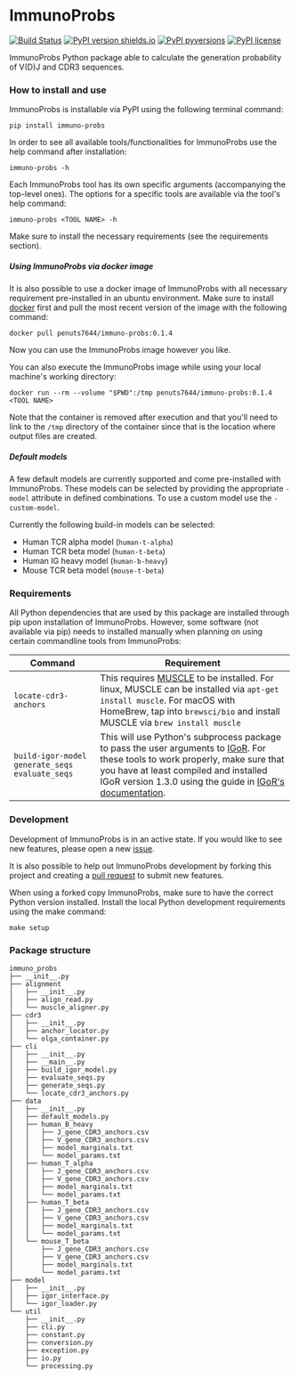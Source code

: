 # ImmunoProbs

[![Build Status](https://img.shields.io/travis/penuts7644/ImmunoProbs.svg?branch=master&longCache=true&style=for-the-badge)](https://travis-ci.org/penuts7644/ImmunoProbs)
[![PyPI version shields.io](https://img.shields.io/pypi/v/immuno-probs.svg?longCache=true&style=for-the-badge)](https://pypi.python.org/pypi/immuno-probs/)
[![PyPI pyversions](https://img.shields.io/pypi/pyversions/immuno-probs.svg?longCache=true&style=for-the-badge)](https://pypi.python.org/pypi/immuno-probs/)
[![PyPI license](https://img.shields.io/pypi/l/immuno-probs.svg?longCache=true&style=for-the-badge)](https://pypi.python.org/pypi/immuno-probs/)

ImmunoProbs Python package able to calculate the generation probability of V(D)J and CDR3 sequences.

### How to install and use

ImmunoProbs is installable via PyPI using the following terminal command:

```
pip install immuno-probs
```

In order to see all available tools/functionalities for ImmunoProbs use the help command after installation:

```
immuno-probs -h
```

Each ImmunoProbs tool has its own specific arguments (accompanying the top-level ones). The options for a specific tools are available via the tool's help command:

```
immuno-probs <TOOL NAME> -h
```

Make sure to install the necessary requirements (see the requirements section).

##### Using ImmunoProbs via docker image

It is also possible to use a docker image of ImmunoProbs with all necessary requirement pre-installed in an ubuntu environment. Make sure to install [docker](https://www.docker.com) first and pull the most recent version of the image with the following command:

```
docker pull penuts7644/immuno-probs:0.1.4
```

Now you can use the ImmunoProbs image however you like.

You can also execute the ImmunoProbs image while using your local machine's working directory:

```
docker run --rm --volume "$PWD":/tmp penuts7644/immuno-probs:0.1.4 <TOOL NAME>
```

Note that the container is removed after execution and that you'll need to link to the `/tmp` directory of the container since that is the location where output files are created.

##### Default models

A few default models are currently supported and come pre-installed with ImmunoProbs. These models can be selected by providing the appropriate `-model` attribute in defined combinations. To use a custom model use the `-custom-model`.

Currently the following build-in models can be selected:

- Human TCR alpha model (`human-t-alpha`)
- Human TCR beta model (`human-t-beta`)
- Human IG heavy model (`human-b-heavy`)
- Mouse TCR beta model (`mouse-t-beta`)

### Requirements

All Python dependencies that are used by this package are installed through pip upon installation of ImmunoProbs. However, some software (not available via pip) needs to installed manually when planning on using certain commandline tools from ImmunoProbs:

| Command | Requirement |
| ------- | ----------- |
| `locate-cdr3-anchors` | This requires [MUSCLE](http://www.drive5.com/muscle/) to be installed. For linux, MUSCLE can be installed via `apt-get install muscle`. For macOS with HomeBrew, tap into `brewsci/bio` and install MUSCLE via `brew install muscle` |
| `build-igor-model` `generate_seqs` `evaluate_seqs` | This will use Python's subprocess package to pass the user arguments to [IGoR](https://github.com/qmarcou/IGoR). For these tools to work properly, make sure that you have at least compiled and installed IGoR version 1.3.0 using the guide in [IGoR's documentation](https://qmarcou.github.io/IGoR/#install). |

### Development

Development of ImmunoProbs is in an active state. If you would like to see new features, please open a new [issue](https://github.com/penuts7644/ImmunoProbs/issues/new).

It is also possible to help out ImmunoProbs development by forking this project and creating a [pull request](https://github.com/penuts7644/ImmunoProbs/compare) to submit new features.

When using a forked copy ImmunoProbs, make sure to have the correct Python version installed. Install the local Python development requirements using the make command:

```
make setup
```

### Package structure

```
immuno_probs
├── __init__.py
├── alignment
│   ├── __init__.py
│   ├── align_read.py
│   └── muscle_aligner.py
├── cdr3
│   ├── __init__.py
│   ├── anchor_locator.py
│   └── olga_container.py
├── cli
│   ├── __init__.py
│   ├── __main__.py
│   ├── build_igor_model.py
│   ├── evaluate_seqs.py
│   ├── generate_seqs.py
│   └── locate_cdr3_anchors.py
├── data
│   ├── __init__.py
│   ├── default_models.py
│   ├── human_B_heavy
│   │   ├── J_gene_CDR3_anchors.csv
│   │   ├── V_gene_CDR3_anchors.csv
│   │   ├── model_marginals.txt
│   │   └── model_params.txt
│   ├── human_T_alpha
│   │   ├── J_gene_CDR3_anchors.csv
│   │   ├── V_gene_CDR3_anchors.csv
│   │   ├── model_marginals.txt
│   │   └── model_params.txt
│   ├── human_T_beta
│   │   ├── J_gene_CDR3_anchors.csv
│   │   ├── V_gene_CDR3_anchors.csv
│   │   ├── model_marginals.txt
│   │   └── model_params.txt
│   └── mouse_T_beta
│       ├── J_gene_CDR3_anchors.csv
│       ├── V_gene_CDR3_anchors.csv
│       ├── model_marginals.txt
│       └── model_params.txt
├── model
│   ├── __init__.py
│   ├── igor_interface.py
│   └── igor_loader.py
└── util
    ├── __init__.py
    ├── cli.py
    ├── constant.py
    ├── conversion.py
    ├── exception.py
    ├── io.py
    └── processing.py
```

